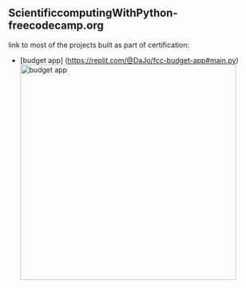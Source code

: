 ## ScientificcomputingWithPython-freecodecamp.org
link to most of the projects built as part of certification:
- [budget app] (https://replit.com/@DaJo/fcc-budget-app#main.py)
  <img width="432" alt="budget app" src="https://github.com/dajo09/ScientificcomputingWithPython-freecodecamp.org/assets/33592524/fc0b1d89-61e8-405c-bc2a-30fa79787d33">

